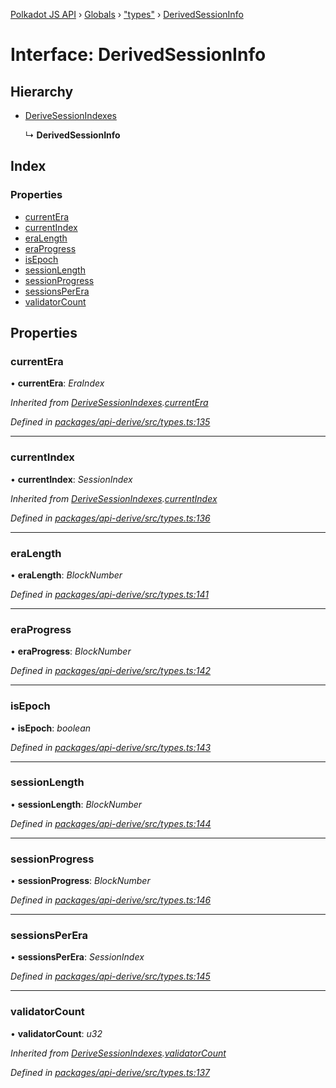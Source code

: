 [Polkadot JS API](../README.md) › [Globals](../globals.md) › ["types"](../modules/_types_.md) › [DerivedSessionInfo](_types_.derivedsessioninfo.md)

# Interface: DerivedSessionInfo

## Hierarchy

* [DeriveSessionIndexes](_types_.derivesessionindexes.md)

  ↳ **DerivedSessionInfo**

## Index

### Properties

* [currentEra](_types_.derivedsessioninfo.md#currentera)
* [currentIndex](_types_.derivedsessioninfo.md#currentindex)
* [eraLength](_types_.derivedsessioninfo.md#eralength)
* [eraProgress](_types_.derivedsessioninfo.md#eraprogress)
* [isEpoch](_types_.derivedsessioninfo.md#isepoch)
* [sessionLength](_types_.derivedsessioninfo.md#sessionlength)
* [sessionProgress](_types_.derivedsessioninfo.md#sessionprogress)
* [sessionsPerEra](_types_.derivedsessioninfo.md#sessionsperera)
* [validatorCount](_types_.derivedsessioninfo.md#validatorcount)

## Properties

###  currentEra

• **currentEra**: *EraIndex*

*Inherited from [DeriveSessionIndexes](_types_.derivesessionindexes.md).[currentEra](_types_.derivesessionindexes.md#currentera)*

*Defined in [packages/api-derive/src/types.ts:135](https://github.com/polkadot-js/api/blob/82828d8e09/packages/api-derive/src/types.ts#L135)*

___

###  currentIndex

• **currentIndex**: *SessionIndex*

*Inherited from [DeriveSessionIndexes](_types_.derivesessionindexes.md).[currentIndex](_types_.derivesessionindexes.md#currentindex)*

*Defined in [packages/api-derive/src/types.ts:136](https://github.com/polkadot-js/api/blob/82828d8e09/packages/api-derive/src/types.ts#L136)*

___

###  eraLength

• **eraLength**: *BlockNumber*

*Defined in [packages/api-derive/src/types.ts:141](https://github.com/polkadot-js/api/blob/82828d8e09/packages/api-derive/src/types.ts#L141)*

___

###  eraProgress

• **eraProgress**: *BlockNumber*

*Defined in [packages/api-derive/src/types.ts:142](https://github.com/polkadot-js/api/blob/82828d8e09/packages/api-derive/src/types.ts#L142)*

___

###  isEpoch

• **isEpoch**: *boolean*

*Defined in [packages/api-derive/src/types.ts:143](https://github.com/polkadot-js/api/blob/82828d8e09/packages/api-derive/src/types.ts#L143)*

___

###  sessionLength

• **sessionLength**: *BlockNumber*

*Defined in [packages/api-derive/src/types.ts:144](https://github.com/polkadot-js/api/blob/82828d8e09/packages/api-derive/src/types.ts#L144)*

___

###  sessionProgress

• **sessionProgress**: *BlockNumber*

*Defined in [packages/api-derive/src/types.ts:146](https://github.com/polkadot-js/api/blob/82828d8e09/packages/api-derive/src/types.ts#L146)*

___

###  sessionsPerEra

• **sessionsPerEra**: *SessionIndex*

*Defined in [packages/api-derive/src/types.ts:145](https://github.com/polkadot-js/api/blob/82828d8e09/packages/api-derive/src/types.ts#L145)*

___

###  validatorCount

• **validatorCount**: *u32*

*Inherited from [DeriveSessionIndexes](_types_.derivesessionindexes.md).[validatorCount](_types_.derivesessionindexes.md#validatorcount)*

*Defined in [packages/api-derive/src/types.ts:137](https://github.com/polkadot-js/api/blob/82828d8e09/packages/api-derive/src/types.ts#L137)*
